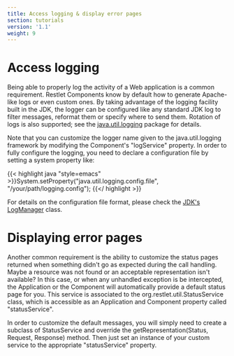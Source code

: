 ```yaml
---
title: Access logging & display error pages
section: tutorials
version: '1.1'
weight: 9
---
```

# Access logging

Being able to properly log the activity of a Web application is a common
requirement. Restlet Components know by default how to generate
Apache-like logs or even custom ones. By taking advantage of the logging
facility built in the JDK, the logger can be configured like any
standard JDK log to filter messages, reformat them or specify where to
send them. Rotation of logs is also supported; see the
[java.util.logging](http://docs.oracle.com/javase/1.5.0/docs/api/java/util/logging/package-summary.html)
package for details.

Note that you can customize the logger name given to the
java.util.logging framework by modifying the Component's "logService"
property. In order to fully configure the logging, you need to declare a
configuration file by setting a system property like:

{{< highlight java "style=emacs" >}}System.setProperty("java.util.logging.config.file",
        "/your/path/logging.config");
{{</ highlight >}}

For details on the configuration file format, please check the [JDK's
LogManager](http://docs.oracle.com/javase/1.5.0/docs/api/index.html?java/util/logging/LogManager.html)
class.

# Displaying error pages

Another common requirement is the ability to customize the status pages
returned when something didn't go as expected during the call handling.
Maybe a resource was not found or an acceptable representation isn't
available? In this case, or when any unhandled exception is be
intercepted, the Application or the Component will automatically provide
a default status page for you. This service is associated to the
org.restlet.util.StatusService class, which is accessible as an
Application and Component property called "statusService".

In order to customize the default messages, you will simply need to
create a subclass of StatusService and override the
getRepresentation(Status, Request, Response) method. Then just set an
instance of your custom service to the appropriate "statusService"
property.
